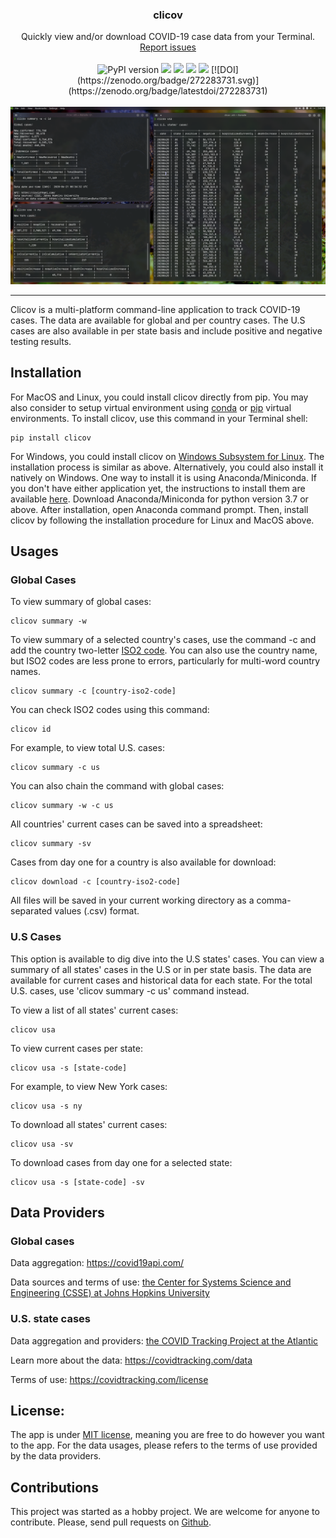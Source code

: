 <h3 align='center'>clicov</h3>
<p align='center'>Quickly view and/or download COVID-19 case data from your Terminal.
    <br><a href='https://github.com/hhandika/clicov/issues'>Report issues</a></br>
    <br>
    <img src="https://img.shields.io/pypi/v/clicov" alt="PyPI version">
    <img src='https://img.shields.io/github/license/hhandika/clicov'>
    <img src='https://img.shields.io/pypi/pyversions/clicov'>
    <img src='https://img.shields.io/github/languages/code-size/hhandika/clicov'>
    <img src='https://img.shields.io/pypi/wheel/clicov'>
    [![DOI](https://zenodo.org/badge/272283731.svg)](https://zenodo.org/badge/latestdoi/272283731)
    </br>
    <br>
    <img alt='https://github.com/hhandika/clicov/blob/master/static/screenshot-2.png' src='https://github.com/hhandika/clicov/blob/master/static/screenshot-2.png'>
    </br>
</p>
<hr/>
Clicov is a multi-platform command-line application to track COVID-19 cases. The data are available for global and per country cases. The U.S cases are also available in per state basis and include positive and negative testing results.

## Installation

For MacOS and Linux, you could install clicov directly from pip. You may also consider to setup virtual environment using <a href='https://docs.conda.io/projects/conda/en/latest/user-guide/tasks/manage-environments.html#creating-an-environment-with-commands'>conda</a> or <a href='https://packaging.python.org/guides/installing-using-pip-and-virtual-environments/'>pip</a> virtual environments. To install clicov, use this command in your Terminal shell:

```
pip install clicov
```

For Windows, you could install clicov on <a href= https://docs.microsoft.com/en-us/windows/wsl/install-win10>Windows Subsystem for Linux</a>. The installation process is similar as above. Alternatively, you could also install it natively on Windows. One way to install it is using Anaconda/Miniconda. If you don't have either application yet, the instructions to install them are available <a href='https://docs.conda.io/projects/conda/en/latest/user-guide/install/windows.html'>here</a>. Download Anaconda/Miniconda for python version 3.7 or above. After installation, open Anaconda command prompt. Then, install clicov by following the installation procedure for Linux and MacOS above.

## Usages
### Global Cases

To view summary of global cases:

```
clicov summary -w
```

To view summary of a selected country's cases, use the command -c and add the country two-letter <a href='https://www.iban.com/country-codes'>ISO2 code</a>. You can also use the country name, but ISO2 codes are less prone to errors, particularly for multi-word country names.

```
clicov summary -c [country-iso2-code]
```

You can check ISO2 codes using this command:

```
clicov id
```

For example, to view total U.S. cases:

```
clicov summary -c us
```

You can also chain the command with global cases:

```
clicov summary -w -c us
```

All countries' current cases can be saved into a spreadsheet:

```
clicov summary -sv
```

Cases from day one for a country is also available for download:

```
clicov download -c [country-iso2-code]
```

All files will be saved in your current working directory as a comma-separated values (.csv) format.

### U.S Cases

This option is available to dig dive into the U.S states' cases. You can view a summary of all states' cases in the U.S or in per state basis. The data are available for current cases and historical data for each state. For the total U.S. cases, use 'clicov summary -c us' command instead.

To view a list of all states' current  cases:

```
clicov usa
```

To view current cases per state:

```
clicov usa -s [state-code]
```

For example, to view New York cases:

```
clicov usa -s ny
```

To download all states' current cases:

```
clicov usa -sv
```

To download cases from day one for a selected state:

```
clicov usa -s [state-code] -sv
```

## Data Providers

### Global cases

Data aggregation: https://covid19api.com/

Data sources and terms of use: <a href='https://github.com/CSSEGISandData/COVID-19'>the Center for Systems Science and Engineering (CSSE) at Johns Hopkins University</a>

### U.S. state cases

Data aggregation and providers: <a href='https://covidtracking.com/api'>the COVID Tracking Project at the Atlantic</a>

Learn more about the data: https://covidtracking.com/data

Terms of use: https://covidtracking.com/license

## License:
The app is under <a href='https://github.com/hhandika/clicov/blob/master/LICENSE'>MIT license</a>, meaning you are free to do however you want to the app. For the data usages, please refers to the terms of use provided by the data providers.

## Contributions
This project was started as a hobby project. We are welcome for anyone to contribute. Please, send pull requests on <a href='https://github.com/hhandika/clicov/pulls'>Github</a>. 
 
